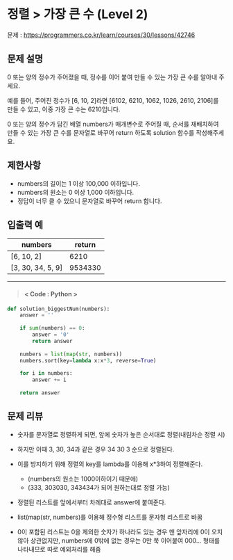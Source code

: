 # 정렬 > 가장 큰 수 (Level 2)
문제 : https://programmers.co.kr/learn/courses/30/lessons/42746

## 문제 설명
0 또는 양의 정수가 주어졌을 때, 정수를 이어 붙여 만들 수 있는 가장 큰 수를 알아내 주세요.

예를 들어, 주어진 정수가 [6, 10, 2]라면 [6102, 6210, 1062, 1026, 2610, 2106]를 만들 수 있고, 이중 가장 큰 수는 6210입니다.

0 또는 양의 정수가 담긴 배열 numbers가 매개변수로 주어질 때, 순서를 재배치하여 만들 수 있는 가장 큰 수를 문자열로 바꾸어 return 하도록 solution 함수를 작성해주세요.

## 제한사항
- numbers의 길이는 1 이상 100,000 이하입니다.
- numbers의 원소는 0 이상 1,000 이하입니다.
- 정답이 너무 클 수 있으니 문자열로 바꾸어 return 합니다.

## 입출력 예

| numbers | return |
| --- | --- | 
| [6, 10, 2] | 6210 |
| [3, 30, 34, 5, 9] | 9534330 |

____

> #### < Code : Python >
```python
def solution_biggestNum(numbers):
    answer = ''
    
    if sum(numbers) == 0:
        answer = '0'
        return answer
    
    numbers = list(map(str, numbers))
    numbers.sort(key=lambda x:x*3, reverse=True)
    
    for i in numbers:
        answer += i
        
    return answer
```

## 문제 리뷰
- 숫자를 문자열로 정렬하게 되면, 앞에 숫자가 높은 순서대로 정렬(내림차순 정렬 시)
- 하지만 이때 3, 30, 34과 같은 경우 34 30 3 순으로 정렬된다.
- 이를 방지하기 위해 정렬의 key를 lambda를 이용해 x*3하여 정렬해준다.
    - (numbers의 원소는 1000이하이기 때문에)
    - (333, 303030, 343434가 되어 원하는대로 정렬 가능)
- 정렬된 리스트를 앞에서부터 차례대로 answer에 붙여준다.

 - list(map(str, numbers)를 이용해 정수형 리스트를 문자형 리스트로 바꿈
 - 0이 포함된 리스트는 0을 제외한 숫자가 하나라도 있는 경우 맨 앞자리에 0이 오지 않아 상관없지만, numbers에 0밖에 없는 경우는 0만 쭉 이어붙여 000... 형태를 나타내므로 따로 예외처리를 해줌
